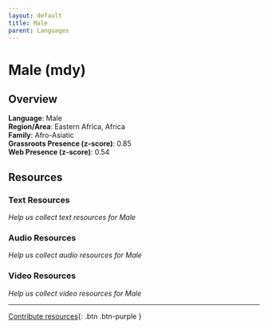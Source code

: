 ```yaml
---
layout: default
title: Male
parent: Languages
---
```


# Male (mdy)

## Overview

**Language**: Male  
**Region/Area**: Eastern Africa, Africa  
**Family**: Afro-Asiatic  
**Grassroots Presence (z-score)**: 0.85  
**Web Presence (z-score)**: 0.54  

## Resources

### Text Resources
*Help us collect text resources for Male*

### Audio Resources
*Help us collect audio resources for Male*

### Video Resources
*Help us collect video resources for Male*

---

[Contribute resources](https://forms.office.com/e/1SfLJx3u1r){: .btn .btn-purple }
